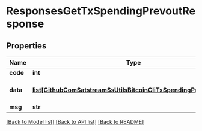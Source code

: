 # ResponsesGetTxSpendingPrevoutResponse

## Properties
Name | Type | Description | Notes
------------ | ------------- | ------------- | -------------
**code** | **int** |  | [optional] 
**data** | [**list[GithubComSatstreamSsUtilsBitcoinCliTxSpendingPrevoutResult]**](GithubComSatstreamSsUtilsBitcoinCliTxSpendingPrevoutResult.md) | Spending status for each output | [optional] 
**msg** | **str** |  | [optional] 

[[Back to Model list]](../README.md#documentation-for-models) [[Back to API list]](../README.md#documentation-for-api-endpoints) [[Back to README]](../README.md)

